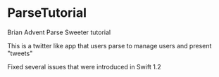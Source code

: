 # ParseTutorial
Brian Advent Parse Sweeter tutorial

This is a twitter like app that users parse to manage users and present "tweets"

Fixed several issues that were introduced in Swift 1.2
